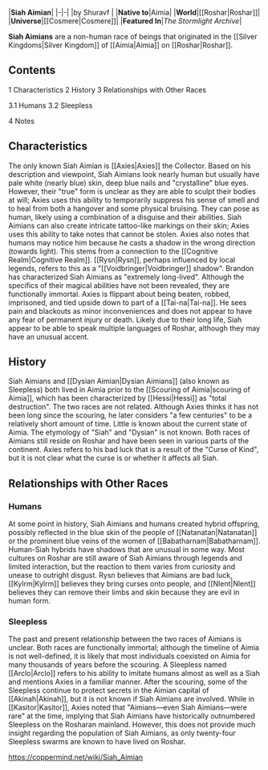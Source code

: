 |**Siah Aimian**|
|-|-|
|by  Shuravf |
|**Native to**|Aimia|
|**World**|[[Roshar\|Roshar]]|
|**Universe**|[[Cosmere\|Cosmere]]|
|**Featured In**|*The Stormlight Archive*|

**Siah Aimians** are a non-human race of beings that originated in the [[Silver Kingdoms\|Silver Kingdom]] of [[Aimia\|Aimia]] on [[Roshar\|Roshar]].

## Contents

1 Characteristics
2 History
3 Relationships with Other Races

3.1 Humans
3.2 Sleepless


4 Notes


## Characteristics
The only known Siah Aimian is [[Axies\|Axies]] the Collector. Based on his description and viewpoint, Siah Aimians look nearly human but usually have pale white (nearly blue) skin, deep blue nails and "crystalline" blue eyes. However, their "true" form is unclear as they are able to sculpt their bodies at will; Axies uses this ability to temporarily suppress his sense of smell and to heal from both a hangover and some physical bruising. They can pose as human, likely using a combination of a disguise and their abilities. Siah Aimians can also create intricate tattoo-like markings on their skin; Axies uses this ability to take notes that cannot be stolen.
Axies also notes that humans may notice him because he casts a shadow in the wrong direction (towards light). This stems from a connection to the [[Cognitive Realm\|Cognitive Realm]]. [[Rysn\|Rysn]], perhaps influenced by local legends, refers to this as a "[[Voidbringer\|Voidbringer]] shadow".
Brandon has characterized Siah Aimians as "extremely long-lived". Although the specifics of their magical abilities have not been revealed, they are functionally immortal. Axies is flippant about being beaten, robbed, imprisoned, and tied upside down to part of a [[Tai-na\|Tai-na]]. He sees pain and blackouts as minor inconveniences and does not appear to have any fear of permanent injury or death.
Likely due to their long life, Siah appear to be able to speak multiple languages of Roshar, although they may have an unusual accent.

## History
Siah Aimians and [[Dysian Aimian\|Dysian Aimians]] (also known as Sleepless) both lived in Aimia prior to the [[Scouring of Aimia\|scouring of Aimia]], which has been characterized by [[Hessi\|Hessi]] as "total destruction". The two races are not related. Although Axies thinks it has not been long since the scouring, he later considers "a few centuries" to be a relatively short amount of time. Little is known about the current state of Aimia.
The etymology of "Siah" and "Dysian" is not known. Both races of Aimians still reside on Roshar and have been seen in various parts of the continent.
Axies refers to his bad luck that is a result of the "Curse of Kind", but it is not clear what the curse is or whether it affects all Siah.

## Relationships with Other Races
### Humans
At some point in history, Siah Aimians and humans created hybrid offspring, possibly reflected in the blue skin of the people of [[Natanatan\|Natanatan]] or the prominent blue veins of the women of [[Babatharnam\|Babatharnam]]. Human-Siah hybrids have shadows that are unusual in some way.
Most cultures on Roshar are still aware of Siah Aimians through legends and limited interaction, but the reaction to them varies from curiosity and unease to outright disgust. Rysn believes that Aimians are bad luck, [[Kylrm\|Kylrm]] believes they bring curses onto people, and [[Nlent\|Nlent]] believes they can remove their limbs and skin because they are evil in human form.

### Sleepless
The past and present relationship between the two races of Aimians is unclear. Both races are functionally immortal; although the timeline of Aimia is not well-defined, it is likely that most individuals coexisted on Aimia for many thousands of years before the scouring. A Sleepless named [[Arclo\|Arclo]] refers to his ability to imitate humans almost as well as a Siah and mentions Axies in a familiar manner. After the scouring, some of the Sleepless continue to protect secrets in the Aimian capital of [[Akinah\|Akinah]], but it is not known if Siah Aimians are involved.
While in [[Kasitor\|Kasitor]], Axies noted that "Aimians—even Siah Aimians—were rare" at the time, implying that Siah Aimians have historically outnumbered Sleepless on the Rosharan mainland. However, this does not provide much insight regarding the population of Siah Aimians, as only twenty-four Sleepless swarms are known to have lived on Roshar.



https://coppermind.net/wiki/Siah_Aimian